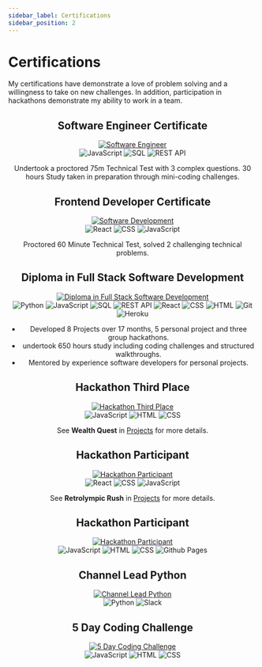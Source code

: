 ```yaml
---
sidebar_label: Certifications
sidebar_position: 2
---
```


<div className="certifications-page">

# Certifications

My certifications have demonstrate a love of problem solving and a willingness to take on new challenges. In addition, participation in hackathons demonstrate my ability to work in a team.

<center>

## Software Engineer Certificate

<a href="https://www.hackerrank.com/certificates/5a88bb740325">
    <img src="http://lauriecrean.dev/screenshots/certifications/software-engineer.png" alt="Software Engineer" style={{width: "500px", height: "auto"}} />
</a>

<div className="tech-badges">
<img src="https://img.shields.io/badge/JavaScript-1C1C1C?&logo=javascript&logoColor=white" alt="JavaScript" />
<img src="https://img.shields.io/badge/SQL-1C1C1C?&logo=postgresql&logoColor=white" alt="SQL" />
<img src="https://img.shields.io/badge/REST_API-1C1C1C?&logo=django&logoColor=white" alt="REST API" />
</div>

Undertook a proctored 75m Technical Test with 3 complex questions. 30 hours Study taken in preparation through mini-coding challenges.

## Frontend Developer Certificate
<a href="https://www.hackerrank.com/certificates/890a46f6356a">
    <img src="http://lauriecrean.dev/screenshots/certifications/frontend-developer.png" alt="Software Development" style={{width: "500px", height: "auto"}} />
</a>

<div className="tech-badges">
<img src="https://img.shields.io/badge/React-1C1C1C?&logo=react&logoColor=white" alt="React" />
<img src="https://img.shields.io/badge/CSS-1C1C1C?&logo=css3&logoColor=white" alt="CSS" />
<img src="https://img.shields.io/badge/JavaScript-1C1C1C?&logo=javascript&logoColor=white" alt="JavaScript" />
</div>

Proctored 60 Minute Technical Test, solved 2 challenging technical problems.

## Diploma in Full Stack Software Development
<a href="https://www.credential.net/b96c6bc3-5bc2-4d75-9e81-a815af521b0f#acc.AiVS04uc">
    <img src="http://lauriecrean.dev/screenshots/certifications/diploma-software-development.png" alt="Diploma in Full Stack Software Development" style={{width: "500px", height: "auto"}} />
</a>

<div className="tech-badges">
<img src="https://img.shields.io/badge/Python-1C1C1C?&logo=python&logoColor=white" alt="Python" />
<img src="https://img.shields.io/badge/JavaScript-1C1C1C?&logo=javascript&logoColor=white" alt="JavaScript" />
<img src="https://img.shields.io/badge/SQL-1C1C1C?&logo=postgresql&logoColor=white" alt="SQL" />
<img src="https://img.shields.io/badge/REST_API-1C1C1C?&logo=django&logoColor=white" alt="REST API" />
<img src="https://img.shields.io/badge/React-1C1C1C?&logo=react&logoColor=white" alt="React" />
<img src="https://img.shields.io/badge/CSS-1C1C1C?&logo=css3&logoColor=white" alt="CSS" />
<img src="https://img.shields.io/badge/HTML-1C1C1C?&logo=html5&logoColor=white" alt="HTML" />
<img src="https://img.shields.io/badge/Git-1C1C1C?&logo=git&logoColor=white" alt="Git" />
<img src="https://img.shields.io/badge/Heroku-1C1C1C?&logo=heroku&logoColor=white" alt="Heroku" />
</div>



- Developed 8 Projects over 17 months, 5 personal project and three group hackathons. 
- undertook 650 hours study including coding challenges and structured walkthroughs.
- Mentored by experience software developers for personal projects.


## Hackathon Third Place


<a href="https://eu.badgr.com/public/assertions/VjNUqnbxR7G_syKI8UJt8Q">
    <img src="http://lauriecrean.dev/screenshots/certifications/hackathon-3rd.png" alt="Hackathon Third Place" style={{width: "500px", display: "flex", margin: "0 auto", height: "auto"}} />
</a>

<div className="tech-badges">
<img src="https://img.shields.io/badge/JavaScript-1C1C1C?&logo=javascript&logoColor=white" alt="JavaScript" />
<img src="https://img.shields.io/badge/HTML-1C1C1C?&logo=html5&logoColor=white" alt="HTML" />
<img src="https://img.shields.io/badge/CSS-1C1C1C?&logo=css3&logoColor=white" alt="CSS" />
</div>

See **Wealth Quest** in [Projects](/projects) for more details.

## Hackathon Participant
<a href="https://api.eu.badgr.io/public/assertions/qdN_WpdfRL27rBvapCClvg?identity__email=lmcrean%40gmail.com">
    <img src="http://lauriecrean.dev/screenshots/certifications/hackathon-participant.png" alt="Hackathon Participant" style={{width: "500px", height: "auto", display: "flex", margin: "0 auto"}} />
</a>

<div className="tech-badges">
<img src="https://img.shields.io/badge/React-1C1C1C?&logo=react&logoColor=white" alt="React" />
<img src="https://img.shields.io/badge/CSS-1C1C1C?&logo=css3&logoColor=white" alt="CSS" />
<img src="https://img.shields.io/badge/JavaScript-1C1C1C?&logo=javascript&logoColor=white" alt="JavaScript" />
</div>

See **Retrolympic Rush** in [Projects](/projects) for more details.

## Hackathon Participant
<a href="https://api.eu.badgr.io/public/assertions/EE_rXje1Qq2PLTqcuD89XA?identity__email=lmcrean%40gmail.com">
    <img src="http://lauriecrean.dev/screenshots/certifications/hackathon-participant-2.png" alt="Hackathon Participant" style={{width: "500px", height: "auto", display: "flex", margin: "0 auto"}} />
</a>

<div className="tech-badges">
<img src="https://img.shields.io/badge/JavaScript-1C1C1C?&logo=javascript&logoColor=white" alt="JavaScript" />
<img src="https://img.shields.io/badge/HTML-1C1C1C?&logo=html5&logoColor=white" alt="HTML" />
<img src="https://img.shields.io/badge/CSS-1C1C1C?&logo=css3&logoColor=white" alt="CSS" />
<img src="https://img.shields.io/badge/Github_Pages-1C1C1C?&logo=github&logoColor=white" alt="Github Pages" />
</div>

## Channel Lead Python


<a href="https://eu.badgr.com/public/assertions/La9C3ni8SvGCLXxY3ozStw">
    <img src="http://lauriecrean.dev/screenshots/certifications/channel-lead.png" alt="Channel Lead Python" style={{width: "500px", height: "auto", display: "flex", margin: "0 auto"}} />
</a>

<div className="tech-badges">
<img src="https://img.shields.io/badge/Python-1C1C1C?&logo=python&logoColor=white" alt="Python" />
<img src="https://img.shields.io/badge/Slack-1C1C1C?&logo=slack&logoColor=white" alt="Slack" />
</div>

## 5 Day Coding Challenge
<a href="https://drive.google.com/file/d/1v9kYIQKaJP_xnFxgkag_TDZkKlnywa17/view?usp=sharing">
    <img src="http://lauriecrean.dev/screenshots/certifications/5-day-coding-challenge.png" alt="5 Day Coding Challenge" style={{width: "500px", height: "auto", display: "flex", margin: "0 auto"}} />
</a>

<div className="tech-badges">
<img src="https://img.shields.io/badge/JavaScript-1C1C1C?&logo=javascript&logoColor=white" alt="JavaScript" />
<img src="https://img.shields.io/badge/HTML-1C1C1C?&logo=html5&logoColor=white" alt="HTML" />
<img src="https://img.shields.io/badge/CSS-1C1C1C?&logo=css3&logoColor=white" alt="CSS" />
</div>

</center>

</div>